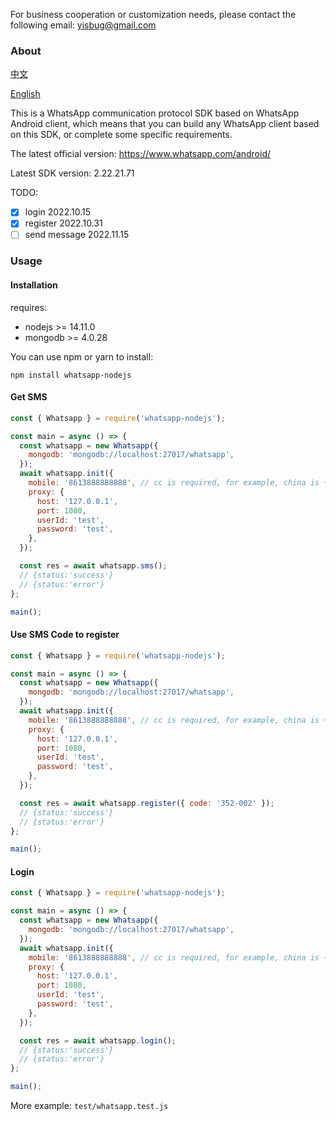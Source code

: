 For business cooperation or customization needs, please contact the following email: yisbug@gmail.com

### About

[中文](README_CN.md)

[English](README.md)

This is a WhatsApp communication protocol SDK based on WhatsApp Android client, which means that you can build any WhatsApp client based on this SDK, or complete some specific requirements.

The latest official version: https://www.whatsapp.com/android/

Latest SDK version: 2.22.21.71

TODO:

- [x] login 2022.10.15
- [x] register 2022.10.31
- [ ] send message 2022.11.15

### Usage

#### Installation

requires:

- nodejs >= 14.11.0
- mongodb >= 4.0.28

You can use npm or yarn to install:

```
npm install whatsapp-nodejs
```

#### Get SMS

```javascript
const { Whatsapp } = require('whatsapp-nodejs');

const main = async () => {
  const whatsapp = new Whatsapp({
    mongodb: 'mongodb://localhost:27017/whatsapp',
  });
  await whatsapp.init({
    mobile: '8613888888888', // cc is required, for example, china is +86
    proxy: {
      host: '127.0.0.1',
      port: 1080,
      userId: 'test',
      password: 'test',
    },
  });

  const res = await whatsapp.sms();
  // {status:'success'}
  // {status:'error'}
};

main();
```

#### Use SMS Code to register

```javascript
const { Whatsapp } = require('whatsapp-nodejs');

const main = async () => {
  const whatsapp = new Whatsapp({
    mongodb: 'mongodb://localhost:27017/whatsapp',
  });
  await whatsapp.init({
    mobile: '8613888888888', // cc is required, for example, china is +86
    proxy: {
      host: '127.0.0.1',
      port: 1080,
      userId: 'test',
      password: 'test',
    },
  });

  const res = await whatsapp.register({ code: '352-002' });
  // {status:'success'}
  // {status:'error'}
};

main();
```

#### Login

```javascript
const { Whatsapp } = require('whatsapp-nodejs');

const main = async () => {
  const whatsapp = new Whatsapp({
    mongodb: 'mongodb://localhost:27017/whatsapp',
  });
  await whatsapp.init({
    mobile: '8613888888888', // cc is required, for example, china is +86
    proxy: {
      host: '127.0.0.1',
      port: 1080,
      userId: 'test',
      password: 'test',
    },
  });

  const res = await whatsapp.login();
  // {status:'success'}
  // {status:'error'}
};

main();
```

More example: `test/whatsapp.test.js`
